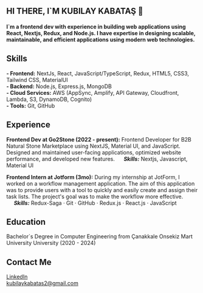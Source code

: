 ##  HI THERE, I`M KUBILAY KABATAŞ 👋
#### I`m a frontend dev with experience in building web applications using React, Nextjs, Redux, and Node.js. I have expertise in designing scalable, maintainable, and efficient applications using modern web technologies.

## Skills
**- Frontend:**  NextJs, React, JavaScript/TypeScript, Redux, HTML5, CSS3, Tailwind CSS, MaterialUI <br/>
**- Backend:** Node.js, Express.js, MongoDB <br/>
**- Cloud Services:** AWS (AppSync, Amplify, API Gateway, Cloudfront, Lambda, S3, DynamoDB, Cognito) <br/>
**- Tools:** Git, GitHub <br/>

## Experience
**Frontend Dev at Go2Stone (2022 - present):** Frontend Developer for B2B Natural Stone Marketplace using NextJS, Material UI, and JavaScript. Designed and maintained user-facing applications, optimized website performance, and developed new features.
&nbsp;&nbsp;&nbsp;&nbsp;&nbsp;***Skills:*** Nextjs, Javascript, Material UI

**Frontend Intern at  Jotform (3mo):** During my internship at JotForm, I worked on a workflow management application. The aim of this application was to provide users with a tool to quickly and easily create and assign their task lists. The project's goal was to make the workflow more effective.
&nbsp;&nbsp;&nbsp;&nbsp;&nbsp;***Skills:*** Redux-Saga · Git · GitHub · Redux.js · React.js · JavaScript


## Education
Bachelor`s Degree in Computer Engineering from Çanakkale Onsekiz Mart University University (2020 - 2024)

## Contact Me
[LinkedIn](https://www.linkedin.com/in/kubilay-kabata%C5%9F-5b5166225/ "LinkedIn") <br/>
<kubilaykabatas2@gmail.com>

